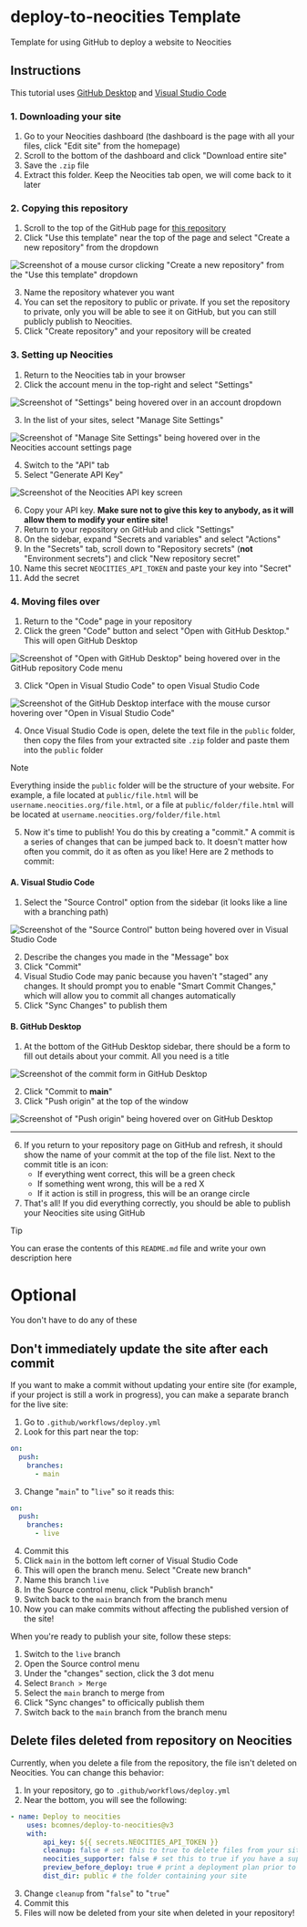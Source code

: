 # deploy-to-neocities Template

Template for using GitHub to deploy a website to Neocities

## Instructions

This tutorial uses [GitHub Desktop](https://github.com/apps/desktop) and [Visual Studio Code](https://code.visualstudio.com)

### 1. Downloading your site

1. Go to your Neocities dashboard (the dashboard is the page with all your files, click "Edit site" from the homepage)
2. Scroll to the bottom of the dashboard and click "Download entire site"
3. Save the `.zip` file
4. Extract this folder. Keep the Neocities tab open, we will come back to it later

### 2. Copying this repository

1. Scroll to the top of the GitHub page for [this repository](https://github.com/telnettrauma/deploy-to-neocities-template)
2. Click "Use this template" near the top of the page and select "Create a new repository" from the dropdown

![Screenshot of a mouse cursor clicking "Create a new repository" from the "Use this template" dropdown](https://i.imgur.com/lAQmMwI.png)

3. Name the repository whatever you want
4. You can set the repository to public or private. If you set the repository to private, only you will be able to see it on GitHub, but you can still publicly publish to Neocities.
5. Click "Create repository" and your repository will be created

### 3. Setting up Neocities

1. Return to the Neocities tab in your browser
2. Click the account menu in the top-right and select "Settings"

![Screenshot of "Settings" being hovered over in an account dropdown](https://i.imgur.com/i9V9Stp.png)

3. In the list of your sites, select "Manage Site Settings"

![Screenshot of "Manage Site Settings" being hovered over in the Neocities account settings page](https://i.imgur.com/NYWPQtQ.png)

4. Switch to the "API" tab
5. Select "Generate API Key"

![Screenshot of the Neocities API key screen](https://i.imgur.com/9iRvbuD.png)

6. Copy your API key. **Make sure not to give this key to anybody, as it will allow them to modify your entire site!**
7. Return to your repository on GitHub and click "Settings"
8. On the sidebar, expand "Secrets and variables" and select "Actions"
9. In the "Secrets" tab, scroll down to "Repository secrets" (**not** "Environment secrets") and click "New repository secret"
10. Name this secret `NEOCITIES_API_TOKEN` and paste your key into "Secret"
11. Add the secret

### 4. Moving files over

1. Return to the "Code" page in your repository
2. Click the green "Code" button and select "Open with GitHub Desktop." This will open GitHub Desktop

![Screenshot of "Open with GitHub Desktop" being hovered over in the GitHub repository Code menu](https://i.imgur.com/9K1NUvB.png)

3. Click "Open in Visual Studio Code" to open Visual Studio Code

![Screenshot of the GitHub Desktop interface with the mouse cursor hovering over "Open in Visual Studio Code"](https://i.imgur.com/LneVfRM.png)

4. Once Visual Studio Code is open, delete the text file in the `public` folder, then copy the files from your extracted site `.zip` folder and paste them into the `public` folder

> [!NOTE]
> Everything inside the `public` folder will be the structure of your website. For example, a file located at `public/file.html` will be `username.neocities.org/file.html`, or a file at `public/folder/file.html` will be located at `username.neocities.org/folder/file.html`

5. Now it's time to publish! You do this by creating a "commit." A commit is a series of changes that can be jumped back to. It doesn't matter how often you commit, do it as often as you like! Here are 2 methods to commit:

#### A. Visual Studio Code

1. Select the "Source Control" option from the sidebar (it looks like a line with a branching path)

![Screenshot of the "Source Control" button being hovered over in Visual Studio Code](https://i.imgur.com/pikR4kt.png)

2. Describe the changes you made in the "Message" box
3. Click "Commit"
4. Visual Studio Code may panic because you haven't "staged" any changes. It should prompt you to enable "Smart Commit Changes," which will allow you to commit all changes automatically
5. Click "Sync Changes" to publish them

#### B. GitHub Desktop

1. At the bottom of the GitHub Desktop sidebar, there should be a form to fill out details about your commit. All you need is a title

![Screenshot of the commit form in GitHub Desktop](https://i.imgur.com/hrWXatG.png)

2. Click "Commit to **main**"
3. Click "Push origin" at the top of the window

![Screenshot of "Push origin" being hovered over on GitHub Desktop](https://i.imgur.com/0lpnoos.png)

---

6. If you return to your repository page on GitHub and refresh, it should show the name of your commit at the top of the file list. Next to the commit title is an icon:
	- If everything went correct, this will be a green check
	- If something went wrong, this will be a red X
	- If it action is still in progress, this will be an orange circle
7. That's all! If you did everything correctly, you should be able to publish your Neocities site using GitHub

> [!TIP]
> You can erase the contents of this `README.md` file and write your own description here

# Optional

You don't have to do any of these

## Don't immediately update the site after each commit

If you want to make a commit without updating your entire site (for example, if your project is still a work in progress), you can make a separate branch for the live site:

1. Go to `.github/workflows/deploy.yml`
2. Look for this part near the top:

```yml
on:
  push:
    branches:
      - main
```

3. Change "`main`" to "`live`" so it reads this:

```yml
on:
  push:
    branches:
      - live
```

4. Commit this
5. Click `main` in the bottom left corner of Visual Studio Code
6. This will open the branch menu. Select "Create new branch"
7. Name this branch `live`
8. In the Source control menu, click "Publish branch"
9. Switch back to the `main` branch from the branch menu
10. Now you can make commits without affecting the published version of the site!

When you're ready to publish your site, follow these steps:

1. Switch to the `live` branch
2. Open the Source control menu
3. Under the "changes" section, click the 3 dot menu
4. Select `Branch > Merge`
5. Select the `main` branch to merge from
6. Click "Sync changes" to officically publish them
7. Switch back to the `main` branch from the branch menu

## Delete files deleted from repository on Neocities

Currently, when you delete a file from the repository, the file isn't deleted on Neocities. You can change this behavior:

1. In your repository, go to `.github/workflows/deploy.yml`
2. Near the bottom, you will see the following:

```yml
- name: Deploy to neocities
	uses: bcomnes/deploy-to-neocities@v3
	with:
		api_key: ${{ secrets.NEOCITIES_API_TOKEN }}
		cleanup: false # set this to true to delete files from your site when you delete them here
		neocities_supporter: false # set this to true if you have a supporter account and want to bypass unsuported files filter.
		preview_before_deploy: true # print a deployment plan prior to waiting for files to upload.
		dist_dir: public # the folder containing your site
```

3. Change `cleanup` from "`false`" to "`true`"
4. Commit this
5. Files will now be deleted from your site when deleted in your repository!
